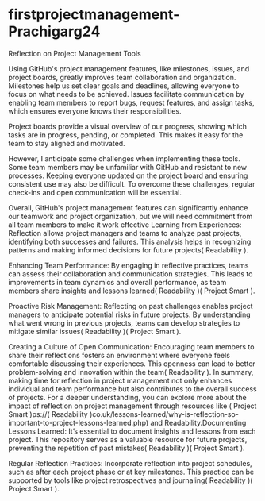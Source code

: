 # firstprojectmanagement- Prachigarg24

Reflection on Project Management Tools

Using GitHub's project management features, like milestones, issues, and project boards, greatly improves team collaboration and organization. Milestones help us set clear goals and deadlines, allowing everyone to focus on what needs to be achieved. Issues facilitate communication by enabling team members to report bugs, request features, and assign tasks, which ensures everyone knows their responsibilities.

Project boards provide a visual overview of our progress, showing which tasks are in progress, pending, or completed. This makes it easy for the team to stay aligned and motivated.

However, I anticipate some challenges when implementing these tools. Some team members may be unfamiliar with GitHub and resistant to new processes. Keeping everyone updated on the project board and ensuring consistent use may also be difficult. To overcome these challenges, regular check-ins and open communication will be essential.

Overall, GitHub's project management features can significantly enhance our teamwork and project organization, but we will need commitment from all team members to make it work effective
Learning from Experiences: Reflection allows project managers and teams to analyze past projects, identifying both successes and failures. This analysis helps in recognizing patterns and making informed decisions for future projects​(
Readability
).

Enhancing Team Performance: By engaging in reflective practices, teams can assess their collaboration and communication strategies. This leads to improvements in team dynamics and overall performance, as team members share insights and lessons learned​(
Readability
)​(
Project Smart
).

Proactive Risk Management: Reflecting on past challenges enables project managers to anticipate potential risks in future projects. By understanding what went wrong in previous projects, teams can develop strategies to mitigate similar issues​(
Readability
)​(
Project Smart
).

Creating a Culture of Open Communication: Encouraging team members to share their reflections fosters an environment where everyone feels comfortable discussing their experiences. This openness can lead to better problem-solving and innovation within the team​(
Readability
).
In summary, making time for reflection in project management not only enhances individual and team performance but also contributes to the overall success of projects. For a deeper understanding, you can explore more about the impact of reflection on project management through resources like (
Project Smart
)ps://​(
Readability
)co.uk/lessons-learned/why-is-reflection-so-important-to-project-lessons-learned.php) and Readability.Documenting Lessons Learned: It’s essential to document insights and lessons from each project. This repository serves as a valuable resource for future projects, preventing the repetition of past mistakes​(
Readability
)​(
Project Smart
).

Regular Reflection Practices: Incorporate reflection into project schedules, such as after each project phase or at key milestones. This practice can be supported by tools like project retrospectives and journaling​(
Readability
)​(
Project Smart
).
